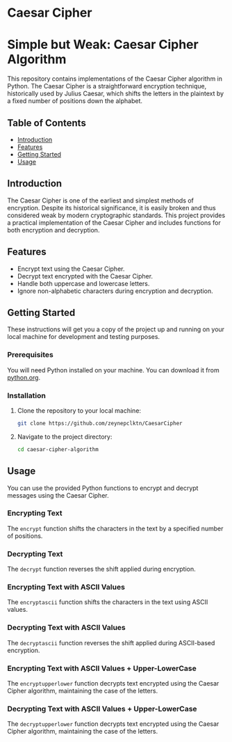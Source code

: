 
# Caesar Cipher

# Simple but Weak: Caesar Cipher Algorithm

This repository contains implementations of the Caesar Cipher algorithm in Python. The Caesar Cipher is a straightforward encryption technique, historically used by Julius Caesar, which shifts the letters in the plaintext by a fixed number of positions down the alphabet.

## Table of Contents

- [Introduction](#introduction)
- [Features](#features)
- [Getting Started](#getting-started)
- [Usage](#usage)

## Introduction

The Caesar Cipher is one of the earliest and simplest methods of encryption. Despite its historical significance, it is easily broken and thus considered weak by modern cryptographic standards. This project provides a practical implementation of the Caesar Cipher and includes functions for both encryption and decryption.

## Features

- Encrypt text using the Caesar Cipher.
- Decrypt text encrypted with the Caesar Cipher.
- Handle both uppercase and lowercase letters.
- Ignore non-alphabetic characters during encryption and decryption.

## Getting Started

These instructions will get you a copy of the project up and running on your local machine for development and testing purposes.

### Prerequisites

You will need Python installed on your machine. You can download it from [python.org](https://www.python.org/).

### Installation

1. Clone the repository to your local machine:
    ```sh
    git clone https://github.com/zeynepclktn/CaesarCipher
    ```
2. Navigate to the project directory:
    ```sh
    cd caesar-cipher-algorithm
    ```

## Usage

You can use the provided Python functions to encrypt and decrypt messages using the Caesar Cipher.

### Encrypting Text

The `encrypt` function shifts the characters in the text by a specified number of positions.

### Decrypting Text
The `decrypt` function reverses the shift applied during encryption.

### Encrypting Text with ASCII Values
The `encryptascii` function shifts the characters in the text using ASCII values.

### Decrypting Text with ASCII Values
The `decryptascii` function reverses the shift applied during ASCII-based encryption.

### Encrypting Text with ASCII Values + Upper-LowerCase
The `encryptupperlower` function decrypts text encrypted using the Caesar Cipher algorithm, maintaining the case of the letters.

### Decrypting Text with ASCII Values + Upper-LowerCase
The `decryptupperlower` function decrypts text encrypted using the Caesar Cipher algorithm, maintaining the case of the letters.
